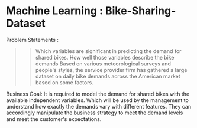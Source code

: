 # Machine Learning : Bike-Sharing-Dataset

Problem Statements :
>> Which variables are significant in predicting the demand for shared bikes.
>> How well those variables describe the bike demands Based on various meteorological surveys and people's styles, the service provider firm has gathered a large dataset on daily bike demands across the American market based on some factors.

Business Goal:
It is required to model the demand for shared bikes with the available independent variables. Which will be used by the management to understand how exactly the demands vary with different features. They can accordingly manipulate the business strategy to meet the demand levels and meet the customer's expectations.
